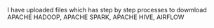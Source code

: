 I have uploaded files which has step by step processes to dowmload
APACHE HADOOP,
APACHE SPARK,
APACHE HIVE,
AIRFLOW
